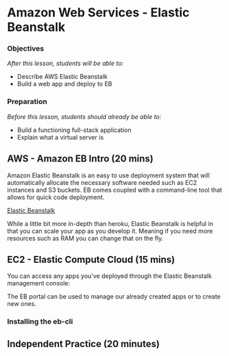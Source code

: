 # Amazon Web Services - Elastic Beanstalk

### Objectives
*After this lesson, students will be able to:*

- Describe AWS Elastic Beanstalk
- Build a web app and deploy to EB

### Preparation
*Before this lesson, students should already be able to:*

- Build a functioning full-stack application
- Explain what a virtual server is

## AWS - Amazon EB Intro (20 mins)

Amazon Elastic Beanstalk is an easy to use deployment system that will automatically allocate the necessary software needed such as EC2 instances and S3 buckets. EB comes coupled with a command-line tool that allows for quick code deployment.

[Elastic Beanstalk](https://aws.amazon.com/elasticbeanstalk/)

While a little bit more in-depth than heroku, Elastic Beanstalk is helpful in that you can scale your app as you develop it. Meaning if you need more resources such as RAM you can change that on the fly.

## EC2 - Elastic Compute Cloud (15 mins)

You can access any apps you've deployed through the Elastic Beanstalk management console:

The EB portal can be used to manage our already created apps or to create new ones.

### Installing the eb-cli


## Independent Practice (20 minutes)
